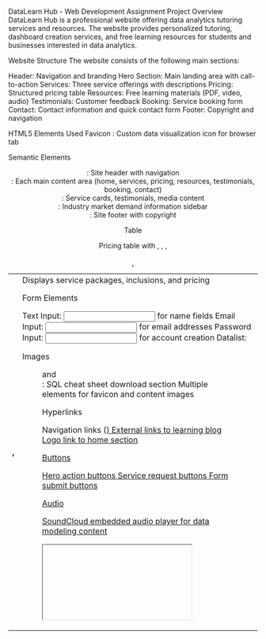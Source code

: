 DataLearn Hub - Web Development Assignment
Project Overview
DataLearn Hub is a professional website offering data analytics tutoring services and resources. The website provides personalized tutoring, dashboard creation services, and free learning resources for students and businesses interested in data analytics.

Website Structure
The website consists of the following main sections:

  Header: Navigation and branding
  Hero Section: Main landing area with call-to-action
  Services: Three service offerings with descriptions
  Pricing: Structured pricing table
  Resources: Free learning materials (PDF, video, audio)
  Testimonials: Customer feedback
  Booking: Service booking form
  Contact: Contact information and quick contact form
  Footer: Copyright and navigation

HTML5 Elements Used
Favicon : <link rel="icon" type="image/png" href="images/favicon.png" /> Custom data visualization icon for browser tab

Semantic Elements
<header>: Site header with navigation
<section>: Each main content area (home, services, pricing, resources, testimonials, booking, contact)
<article>: Service cards, testimonials, media content
<aside>: Industry market demand information sidebar
<footer>: Site footer with copyright


Table

Pricing table with <table>, <thead>, <tbody>, <caption>, <th>, <td>
Displays service packages, inclusions, and pricing


Form Elements

Text Input: <input type="text"> for name fields
Email Input: <input type="email"> for email addresses
Password Input: <input type="password"> for account creation
Datalist: <datalist id="topics"> with topic suggestions
Select: Service selection dropdown
Textarea: Message fields


Images

<figure> and <figcaption>: SQL cheat sheet download section
Multiple <img> elements for favicon and content images


Hyperlinks

Navigation links (<a href="#section">)
External links to learning blog
Logo link to home section


Buttons

Hero action buttons
Service request buttons
Form submit buttons


Audio

SoundCloud embedded audio player for data modeling content
<iframe> implementation with audio controls


Video

YouTube embedded video for quick start tutorial
<iframe> implementation with video controls


Details and Summary

<details> and <summary> in video section
Expandable "What you'll learn" content


Tel and Mailto

<a href="tel:+123456789">: Clickable phone number
<a href="mailto:info@datalearnhub.com">: Clickable email address



Additional Elements Used

<main>: Main content wrapper
<nav>: Navigation container
<div>: Layout containers
<h1>, <h2>, <h3>, <h4>: Heading hierarchy
<p>: Paragraph text
<strong>: Important text emphasis
<small>: Footer text
<label>: Form labels
<option>: Select options

CSS Features

External CSS: Single style.css file
